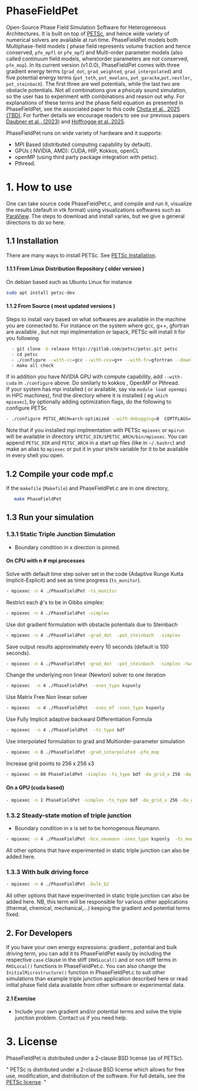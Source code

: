 # PhaseFieldPet
Open-Source Phase Field Simulation Software for Heterogeneous Architectures. It is built on top of [PETSc](https://petsc.org/release/), and hence wide variety of numerical solvers are available at run time. PhaseFieldPet models both Multiphase-field models ( phase field represents volume fraction and hence conserved, `pfe_mpfl` or `pfe_mpf`) and  Multi-order parameter models (also called continuum field models, where)order parameters are not conserved, `pfe_mop`).
In its current version (v1.0.0), PhaseFieldPet comes with three gradient energy terms (`grad_dot`, `grad_weighted`, `grad_interpolated`) and five potential energy terms (`pot_toth`, `pot_moelans`, `pot_garacke`,`pot,nestler`, `pot_steinbach`). The first three are well potentials, while the last two are obstacle potentials.  Not all combinations give a phsicaly sound simulation, so the user has to experiment with combinations and reason out why. For explanations of these terms and the phase field equation as presented in PhaseFieldPet, see the associated paper to this code [Chota et al., 2025 (TBD)](https://joss.theoj.org/papers/TBD). For further details we encourage readers to see our previous papers [Daubner et al., (2023)](https://doi.org/10.1016/j.commatsci.2022.111995)
and [Hoffrogge et al.,2025](https://iopscience.iop.org/article/10.1088/1361-651X/ad8d6f).

PhaseFieldPet runs on wide variety of hardware and it supports:
   - MPI Based (distributed computing capability by default).
   - GPUs ( NVIDIA, AMD): CUDA, HIP, Kokkos, openCL
   - openMP (using third party package integration with petsc).
   - Pthread.

# 1. How to use
  One can take  source code PhaseFieldPet.c, and compile and run it, visualize the results (default in vtk format) using visualizations softwares such as [ParaView](https://www.paraview.org/). The steps to download and install varies, but we give a general directions to do so here.

## 1.1 Installation
There are many ways to install PETSc. See [PETSc Installation](https://petsc.org/release/install/).
#### 1.1.1 From Linux Distribution Repository ( older version )
On debian based such as Ubuntu Linux for instance
  ```bash
  sudo apt install petsc-dev
  ```
#### 1.1.2 From Source ( most updated versions )
Steps to install vary based on what softwares are available in the machine you are connected to. For instance on the system where gcc, g++, gfortran  are available , but not mpi implmentation or lapack, PETSc will install it for you following
```bash
  - git clone -b release https://gitlab.com/petsc/petsc.git petsc
  - cd petsc
  - ./configure --with-cc=gcc --with-cxx=g++ --with-fc=gfortran --download-mpich --download-fblaslapack
  - make all check
```
If in addition you have NVIDIA GPU with compute capability, add `--with-cuda`  in `./configure` above. Do similarly to kokkos , OpenMP or Pthread.\
If your system has mpi installed ( or available, say via `module load openmpi` in HPC machines), find the directory where it is installed ( eg `which mpiexec`), by optionally adding optimization flags, do the following to configure PETSc
```bash
- ./configure PETSC_ARCH=arch-optimized --with-debugging=0  COPTFLAGS='-O3 -march=native -mtune=native'  CXXOPTFLAGS='-O3  -mtune=native'  FOPTFLAGS='-O3 -march=native -mtune=native'  --download-fblaslapack --with-mpi-dir=/Path/to/your/MPI/Dir
```
 Note that  if you installed mpi implmentation with PETSc `mpiexec` or `mpirun` will be available in directory `$PETSC_DIR/$PETSC_ARCH/bin/mpiexec`. You can append `PETSC_DIR` and `PETSC_ARCH` in a start up files (like in `~/.bashrc`) and make an alias to `mpiexec` or put it in your `$PATH` variable for it to be available in every shell you open.


## 1.2 Compile your code mpf.c
If the `makefile` (`Makefile`) and PhaseFieldPet.c are in one directory, 
  ```bash
     make PhaseFieldPet
  ```

## 1.3 Run your simulation
### 1.3.1 Static Triple Junction Simulation
- Boundary condition in x direction is pinned.
#### On CPU with n # mpi processes
Solve with default time step solver set in the code (Adaptive Runge Kutta Implicit-Explicit) and see as time progress (`ts_monitor`).
  ```bash
- mpiexec -n 4 ./PhaseFieldPet -ts_monitor
  ```
Restrict each $\phi$'s to be in Gibbs simplex:
  ```bash
- mpiexec -n 4 ./PhaseFieldPet -simplex
  ```
Use dot gradient formulation with obstacle potentials due to Steinbach 
 ```bash
 - mpiexec -n 4 ./PhaseFieldPet -grad_dot  -pot_steinbach  -simplex
  ```
Save output results approximately every 10 seconds (default is 100 seconds).
 ```bash
 - mpiexec -n 4 ./PhaseFieldPet -grad_dot  -pot_steinbach  -simplex -twrite 10
  ```
Change the underlying non linear  (Newton) solver  to one iteration
```bash
- mpiexec  -n 4 ./PhaseFieldPet  -snes_type ksponly
 ```
Use Matrix Free Non linear solver
```bash
- mpiexec  -n 4 ./PhaseFieldPet  -snes_mf -snes_type ksponly
 ```
Use Fully Implicit adaptive backward Differentiation Formula
```bash
- mpiexec  -n 4 ./PhaseFieldPet  -ts_type bdf 
 ```
Use interpolated formulation to grad and Multiorder-parameter simulation
```bash
- mpiexec -n 8 ./PhaseFieldPet -grad_interpolated -pfe_mop
 ```

Increase grid points to 256 x 256 x3
```bash
- mpiexec -n 80 PhaseFieldPet -simplex -ts_type bdf -da_grid_x 256 -da_grid_y 256
 ```
#### On a GPU (cuda based)
  ```bash
- mpiexec -n 1 PhaseFieldPet -simplex -ts_type bdf -da_grid_x 256 -da_grid_y 256 -dm_mat_type aijcusparse -dm_vec_type cuda
  ```
### 1.3.2 Steady-state motion of triple junction 
- Boundary condition in x is set to be homogenous Neumann. 
```bash
- mpiexec -n 4 ./PhaseFieldPet -bcx_neumann -snes_type ksponly  -ts_monitor
```
All other options that have experimented in static triple junction can also be added here.

### 1.3.3 With bulk driving force
```bash
- mpiexec -n 4 ./PhaseFieldPet -bulk_b2
```
All other options that have experimented in static triple junction can also be added here. NB, this term will be responsible for various other applications (thermal, chemical, mechanical,...) keeping the gradient and potential terms fixed. 

## 2. For Developers
If you have your own energy expressions: gradient , potential  and bulk driving term, you can add it to PhaseFieldPet easily by including the respective `case` clause in the stiff `IRHSLocal()` and or non stiff terms in `RHSLocal()` functions in PhaseFieldPet.c. You can also change the `InitialMicrostructure()` function in PhaseFieldPet.c  to suit other simulations than example triple junction application described here or read initial phase field data available from other software or experimental data.
#### 2.1 Exercise
- Include your own gradient and/or  potential terms and solve the triple junction problem. Contact us if you need help.

# 3. License
PhaseFieldPet is distributed under a 2-clause BSD license (as of PETSc).

" PETSc is distributed under a 2-clause BSD license which allows for free use, modification, and distribution of the software. For full details, see the [PETSc license](https://petsc.org/release/install/license/#clause-bsd-license). " 




